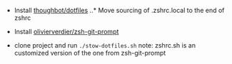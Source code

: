 * Install [thoughbot/dotfiles](https://github.com/thoughbot/dotfiles)
..* Move sourcing of .zshrc.local to the end of zshrc
* Install [olivierverdier/zsh-git-prompt](https://github.com/olivierverdier/zsh-git-prompt)

* clone project and run `./stow-dotfiles.sh`
note: zshrc.sh is an customized version of the one from zsh-git-prompt
